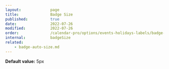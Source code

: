 ```yaml
---
layout:             page
title:              Badge Size
published:          true
date:               2022-07-26
modified:           2022-07-26
order:              /calendar-pro/options/events-holidays-labels/badge-size
internal:           badgeSize
related:
    - badge-auto-size.md
---
```

**Default value:** 5px
